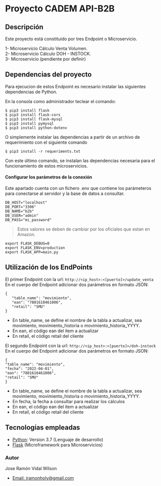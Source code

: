# Proyecto CADEM API-B2B

## Descripción

Este proyecto está constituido por tres Endpoint o Microservicio.

1- Microservicio Cálculo Venta Volumen.  
2- Microservicio Cálculo DOH - INSTOCK.  
3- Microservicio (pendiente por definir)  


## Dependencias del proyecto
Para ejecucion de estos Endpoint es necesario instalar las siguientes dependencias de Python.

En la consola como administrador teclear el comando: 

`$ pip3 install flask`  
`$ pip3 install flask-cors`  
`$ pip3 install flask-mysql`  
`$ pip3 install pymysql`  
`$ pip3 install python-dotenv`


O simplemente instalar las dependencias a partir de un archivo de requerimiento con el siguiente comando

`$ pip3 install -r requeriments.txt`

Con este último comando, se instalan las dependencias necesaria para el funcionamiento de estos microservicios.

#### Configurar los parámetros de la conexión
Este apartado cuenta con un fichero .env que contiene los parámeteros para conectarse al servidor y la 
base de datos a consultar.  

`DB_HOST="localhost"`  
`DB_PORT="3306"`  
`DB_NAME="b2b"`  
`DB_USER="admin"`  
`DB_PASS="mi_password"`

>Estos valores se deben de cambiar por los oficiales que estan en Amazon.  

```
export FLASK_DEBUG=0
export FLASK_ENV=production
export FLASK_APP=main.py

```
## Utilización de los EndPoints

El primer Endpoint con la url: `http://<ip_host>:<[puerto]>/update_venta`   
En el cuerpo del Endpoint adicionar dos parámetros en formato JSON:  

`{`  
`	"table_name": "movimiento",`  
`	"ean": "7801610461006",`  
`	"retail": "SMU"`  
`}`

* En table_name, se define el nombre de la tabla a actualizar, sea movimiento, movimiento_historia o movimiento_historia_YYYY.
* En ean, el código ean del item a actualizar
* En retail, el código retail del cliente

El segundo Endpoint con la url: `http://<ip_host>:<[puerto]>/doh-instock`   
En el cuerpo del Endpoint adicionar dos parámetros en formato JSON:  

`{`  
`"table_name": "movimiento",`      
`"fecha": "2022-04-01",`  
`"ean": "7801610461006",`  
`"retail": "SMU"`  
`}`  

* En table_name, se define el nombre de la tabla a actualizar, sea movimiento, movimiento_historia o movimiento_historia_YYYY.
* En fecha, la fecha a consultar para realizar los cálculos
* En ean, el código ean del item a actualizar
* En retail, el código retail del cliente


## Tecnologías empleadas

* [Python](https://www.python.org): Version 3.7 (Lenguaje de desarrollo)
* [Flask](https://flask.palletsprojects.com/en/2.1.x/) (Microframework para Microservicios) 

### Autor
Jose Ramón Vidal Wilson
- [Email: jramonholy@gmail.com](mailto:jramonholy@gmail.com?subject=Hi% "Hi!")
